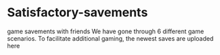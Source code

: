 # Satisfactory-savements
game savements with friends
We have gone through 6 different game scenarios. To facilitate additional gaming, the newest saves are uploaded here
